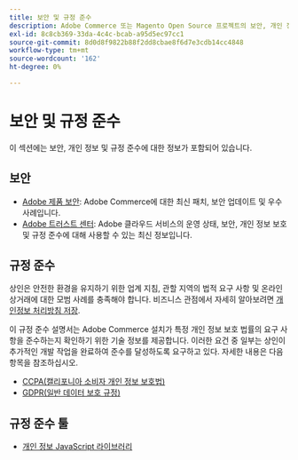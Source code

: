 ```yaml
---
title: 보안 및 규정 준수
description: Adobe Commerce 또는 Magento Open Source 프로젝트의 보안, 개인 정보 및 업계 규정 준수 리소스에 대해 알아보십시오.
exl-id: 8c8cb369-33da-4c4c-bcab-a95d5ec97cc1
source-git-commit: 8d0d8f9822b88f2dd8cbae8f6d7e3cdb14cc4848
workflow-type: tm+mt
source-wordcount: '162'
ht-degree: 0%

---
```


# 보안 및 규정 준수

이 섹션에는 보안, 개인 정보 및 규정 준수에 대한 정보가 포함되어 있습니다.

## 보안

- [Adobe 제품 보안](https://helpx.adobe.com/security.html): Adobe Commerce에 대한 최신 패치, 보안 업데이트 및 우수 사례입니다.
- [Adobe 트러스트 센터](https://www.adobe.com/trust.html): Adobe 클라우드 서비스의 운영 상태, 보안, 개인 정보 보호 및 규정 준수에 대해 사용할 수 있는 최신 정보입니다.

## 규정 준수

상인은 안전한 환경을 유지하기 위한 업계 지침, 관할 지역의 법적 요구 사항 및 온라인 상거래에 대한 모범 사례를 충족해야 합니다. 비즈니스 관점에서 자세히 알아보려면 [개인정보 처리방침 저장](https://experienceleague.adobe.com/docs/commerce-admin/start/compliance/privacy/privacy-policy.html).

이 규정 준수 설명서는 Adobe Commerce 설치가 특정 개인 정보 보호 법률의 요구 사항을 준수하는지 확인하기 위한 기술 정보를 제공합니다. 이러한 요건 중 일부는 상인이 추가적인 개발 작업을 완료하여 준수를 달성하도록 요구하고 있다. 자세한 내용은 다음 항목을 참조하십시오.

- [CCPA(캘리포니아 소비자 개인 정보 보호법)](privacy/ccpa.md)
- [GDPR(일반 데이터 보호 규정)](privacy/gdpr.md)

## 규정 준수 툴

- [개인 정보 JavaScript 라이브러리](privacy/javascript-library.md)
